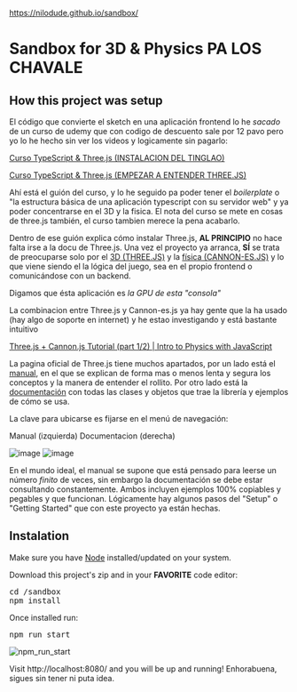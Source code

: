 https://nilodude.github.io/sandbox/

Sandbox for 3D & Physics PA LOS CHAVALE
=======================================

How this project was setup
--------------------------
El código que convierte el sketch en una aplicación frontend lo he _sacado_ de un curso de udemy que con codigo de descuento sale por 12 pavo pero yo lo he hecho sin ver los videos y logicamente sin pagarlo:

[Curso TypeScript & Three.js (INSTALACION DEL TINGLAO)](https://sbcode.net/threejs/introduction/)

[Curso TypeScript & Three.js (EMPEZAR A ENTENDER THREE.JS)](https://sbcode.net/threejs/scene-camera-renderer/)

Ahí está el guión del curso, y lo he seguido pa poder tener el _boilerplate_ o "la estructura básica de una aplicación typescript con su servidor web" y ya poder concentrarse en el 3D y la fisica. El nota del curso se mete en cosas de three.js también, el curso tambien merece la pena acabarlo.

Dentro de ese guión explica cómo instalar Three.js, **AL PRINCIPIO** no hace falta irse a la docu de Three.js. Una vez el proyecto ya arranca, **SÍ** se trata de preocuparse solo por el [3D (THREE.JS)](https://threejs.org/manual/#en/fundamentals) y la [física (CANNON-ES.JS)](https://pmndrs.github.io/cannon-es/docs/) y lo que viene siendo el la lógica del juego, sea en el propio frontend o comunicándose con un backend.

Digamos que ésta aplicación es _la GPU de esta "consola"_

La combinacion entre Three.js y Cannon-es.js ya hay gente que la ha usado (hay algo de soporte en internet) y he estao investigando y está bastante intuitivo

[Three.js + Cannon.js Tutorial (part 1/2) | Intro to Physics with JavaScript](https://www.youtube.com/watch?v=Ht1JzJ6kB7g)

La pagina oficial de Three.js tiene muchos apartados, por un lado está el [manual](https://threejs.org/manual/#en/fundamentals), en el que se explican de forma mas o menos lenta y segura los conceptos y la manera de entender el rollito. 
Por otro lado está la [documentación](https://threejs.org/docs/index.html#manual/en/introduction/Creating-a-scene) con todas las clases y objetos que trae la librería y ejemplos de cómo se usa.

La clave para ubicarse es fijarse en el menú de navegación:

Manual (izquierda)   Documentacion (derecha)

![image](https://user-images.githubusercontent.com/22574140/205631557-a2b08afd-2d81-415a-9088-0adb1e65cffb.png)  ![image](https://user-images.githubusercontent.com/22574140/205631646-82912ee0-932b-4239-a34e-c03eba7091f7.png)

En el mundo ideal, el manual se supone que está pensado para leerse un número _finito_ de veces, sin embargo la documentación se debe estar consultando constantemente. 
Ambos incluyen ejemplos 100% copiables y pegables y que funcionan. 
Lógicamente hay algunos pasos del "Setup" o "Getting Started" que con este proyecto ya están hechas.

Instalation
-----------
Make sure you have [Node](https://nodejs.org/en/download/) installed/updated on your system.

Download this project's zip and in your **FAVORITE** code editor:
<pre>
cd /sandbox
npm install
</pre>
Once installed run:
<pre>npm run start</pre> 

![npm_run_start](https://user-images.githubusercontent.com/22574140/205627698-06f78ec1-4d09-40b3-9c91-2b1bafb17aea.png)

Visit http://localhost:8080/ and you will be up and running! 
Enhorabuena, sigues sin tener ni puta idea.
